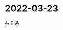 # 2022-03-23

共 0 条

<!-- BEGIN WEIBO -->
<!-- 最后更新时间 Wed Mar 23 2022 21:15:48 GMT+0800 (China Standard Time) -->

<!-- END WEIBO -->
